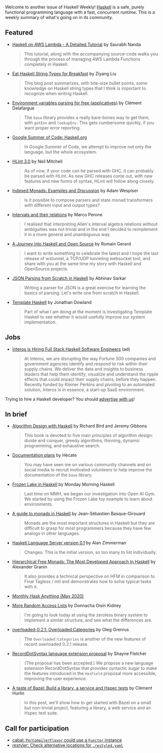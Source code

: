 Welcome to another issue of Haskell Weekly!
[Haskell](https://www.haskell.org) is a safe, purely functional programming language with a fast, concurrent runtime.
This is a weekly summary of what's going on in its community.

## Featured

- [Haskell on AWS Lambda - A Detailed Tutorial](https://www.haskelltutorials.com/haskell-aws-lambda/) by Saurabh Nanda
  > This tutorial, along with the accompanying source-code walks you through the process of managing AWS Lambda Functions completely in Haskell.

- [Eat Haskell String Types for Breakfast](https://free.cofree.io/2020/05/06/string-types/) by Ziyang Liu
  > This blog post summarizes, with bite-size bullet points, some knowledge on Haskell string types that I think is important to recognize when writing Haskell.

- [Environment variables parsing for free (applicatives)](https://tech.fretlink.com/environment-variables-parsing-for-free-applicatives/) by Clément Delafargue
  > The `base` library provides a really bare-bones way to get them, with `getEnv` and `lookupEnv`. This gets cumbersome quickly, if you want proper error reporting.

- [Google Summer of Code: Haskell.org](https://summerofcode.withgoogle.com/organizations/6387985961975808/)
  > In Google Summer of Code, we attempt to improve not only the language, but the whole ecosystem.

- [HLint 3.0](https://neilmitchell.blogspot.com/2020/05/hlint-30.html) by Neil Mitchell
  > As of now, if your code can be parsed with GHC, it can probably be parsed with HLint. As new GHC releases come out, with new features and new forms of syntax, HLint will follow along closely.

- [Indexed Monads: Examples and Discussion](https://wespiser.com/posts/2020-05-06-IxMonad.html) by Adam Wespiser
  > Is it possible to compose parsers and state monad transformers with different input and output types?

- [Intervals and their relations](https://marcosh.github.io/post/2020/05/04/intervals-and-their-relations.html) by Marco Perone
  > I realised that interpreting Allen's interval algebra relations without ambiguities was not trivial and in the end I decided to reimplement it in a more general and unambiguous way.

- [A Journey into Haskell and Open Source](https://gist.github.com/erebe/a8b0ffd1a27133bcf3b640b64e35f2fb/ff7c3f2dc0513a07c69da4e60cae75bd37759bdf) by Romain Gerard
  > I want to write something to celebrate the latest and I hope the last release of wstunnel, a TCP/UDP tunneling websocket tool, and share with you at the same time my story with Haskell and OpenSource projects.

- [JSON Parsing from Scratch in Haskell](https://abhinavsarkar.net/posts/json-parsing-from-scratch-in-haskell/) by Abhinav Sarkar
  > Writing a parser for JSON is a great exercise for learning the basics of parsing. Let's write one from scratch in Haskell.

- [Template Haskell](https://jmtd.net/log/template_haskell/) by Jonathan Dowland
  > Part of what I am doing at the moment is investigating Template Haskell to see whether it would usefully improve our system implementation.

## Jobs

- [Interos is Hiring Full Stack Haskell Software Engineers](https://www.interos.ai/vacancies/#haskell-software-engineer) (ad)
  > At Interos, we are disrupting the way Fortune 500 companies and government agencies identify and respond to risk within their supply chains. We deliver the data and insights to business leaders that help them identify, visualize and understand the ripple effects that could impact their supply chains, before they happen. Recently funded by Kleiner Perkins and pivoting to an automated solution, Interos is in essence, a start-up SaaS environment.

Trying to hire a Haskell developer?
You should [advertise with us](https://haskellweekly.news/advertising.html)!

## In brief

- [Algorithm Design with Haskell](https://www.cambridge.org/core/books/algorithm-design-with-haskell/824BE0319E3762CE8BA5B1D91EEA3F52) by Richard Bird and Jeremy Gibbons
  > This book is devoted to five main principles of algorithm design: divide and conquer, greedy algorithms, thinning, dynamic programming, and exhaustive search.

- [Documentation plans](https://mail.haskell.org/pipermail/ghc-devs/2020-May/018852.html) by Hécate
  > You may have seen me on various community channels and on social media to recruit motivated volunteers to help improve the documentation of the `base` library.

- [Frozen Lake in Haskell](https://mmhaskell.com/blog/2020/4/20/frozen-lake-in-haskell) by Monday Morning Haskell
  > Last time on MMH, we began our investigation into Open AI Gym. We started by using the Frozen Lake toy example to learn about environments.

- [A guide to monads in Haskell](https://medium.com/swlh/a-guide-to-monads-in-haskell-fe1c0e4457c1) by Jean-Sébastien Basque-Girouard
  > Monads are the most important structures in Haskell but they are difficult to grasp for most programmers because they have few analogs in other languages.

- [Haskell Language Server version 0.1](https://github.com/haskell/haskell-language-server/releases/tag/0.1) by Alan Zimmerman
  > Changes: This is the initial version, so too many to list individually.

- [Hierarchical Free Monads: The Most Developed Approach In Haskell](https://github.com/graninas/hierarchical-free-monads-the-most-developed-approach-in-haskell/blob/7472b5c1a073366d87153dd3976873687422c8b1/README.md) by Alexander Granin
  > It also provides a technical perspective on HFM in comparison to Final Tagless / mtl and demonstrates how to solve typical tasks with it.

- [Monthly Hask Anything (May 2020)](https://np.reddit.com/r/haskell/comments/gazovx/monthly_hask_anything_may_2020/)

- [More Random Access Lists](https://doisinkidney.com/posts/2020-05-02-more-random-access-lists.html) by Donnacha Oisín Kidney
  > I'm going to look today at using the zeroless binary system to implement a similar structure, and see what the differences are.

- [overloaded-0.2.1: Overloaded:Categories](https://oleg.fi/gists/posts/2020-05-04-overloaded-categories.html) by Oleg Grenrus
  > The `Overloaded:Categories` is another of the new features of recent overloaded 0.2.1 release.

- [RecordDotSyntax language extension proposal](https://github.com/ghc-proposals/ghc-proposals/pull/282) by Shayne Fletcher
  > (The proposal has been accepted.) We propose a new language extension RecordDotSyntax that provides syntactic sugar to make the features introduced in the `HasField` proposal more accessible, improving the user experience.

- [A taste of Bazel: Build a library, a service and Hspec tests](https://www.tweag.io/posts/2020-05-06-convert-haskell-project-to-bazel.html) by Clément Hurlin
  > In this post, we'll show how to get started with Bazel on a small but non-trivial project, featuring a library, a web service and an Hspec test suite.

## Call for participation

-   [cabal: `PerCompilerFlavor` could use a `Functor` instance](https://github.com/haskell/cabal/issues/6756)
-   [restyler: Check alternative locations for `.restyled.yaml`](https://github.com/restyled-io/restyler/issues/98)

